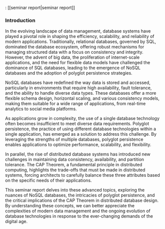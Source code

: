: [[seminar report|seminar report]]

### Introduction

In the evolving landscape of data management, database systems have played a pivotal role in shaping the efficiency, scalability, and reliability of modern applications. Traditionally, relational databases, governed by SQL, dominated the database ecosystem, offering robust mechanisms for managing structured data with a focus on consistency and integrity. However, the advent of big data, the proliferation of internet-scale applications, and the need for flexible data models have challenged the dominance of SQL databases, leading to the emergence of NoSQL databases and the adoption of polyglot persistence strategies.

NoSQL databases have redefined the way data is stored and accessed, particularly in environments that require high availability, fault tolerance, and the ability to handle diverse data types. These databases offer a more flexible schema design, horizontal scaling, and various consistency models, making them suitable for a wide range of applications, from real-time analytics to social media platforms.

As applications grow in complexity, the use of a single database technology often becomes insufficient to meet diverse data requirements. Polyglot persistence, the practice of using different database technologies within a single application, has emerged as a solution to address this challenge. By leveraging the strengths of multiple databases, polyglot persistence enables applications to optimize performance, scalability, and flexibility.

In parallel, the rise of distributed database systems has introduced new challenges in maintaining data consistency, availability, and partition tolerance. The CAP Theorem, a fundamental principle in distributed computing, highlights the trade-offs that must be made in distributed systems, forcing architects to carefully balance these three attributes based on the specific needs of their applications.

This seminar report delves into these advanced topics, exploring the nuances of NoSQL databases, the intricacies of polyglot persistence, and the critical implications of the CAP Theorem in distributed database design. By understanding these concepts, we can better appreciate the complexities of modern data management and the ongoing evolution of database technologies in response to the ever-changing demands of the digital age.